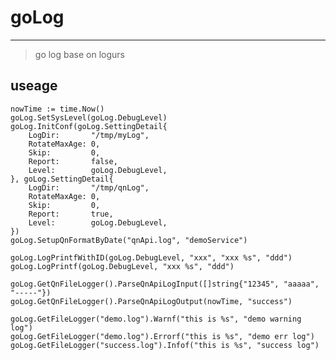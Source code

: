 # goLog
<hr/>

> go log base on logurs

## useage
    nowTime := time.Now()
    goLog.SetSysLevel(goLog.DebugLevel)
    goLog.InitConf(goLog.SettingDetail{
        LogDir:       "/tmp/myLog",
        RotateMaxAge: 0,
        Skip:         0,
        Report:       false,
        Level:        goLog.DebugLevel,
    }, goLog.SettingDetail{
        LogDir:       "/tmp/qnLog",
        RotateMaxAge: 0,
        Skip:         0,
        Report:       true,
        Level:        goLog.DebugLevel,
    })
    goLog.SetupQnFormatByDate("qnApi.log", "demoService")
    
    goLog.LogPrintfWithID(goLog.DebugLevel, "xxx", "xxx %s", "ddd")
    goLog.LogPrintf(goLog.DebugLevel, "xxx %s", "ddd")
    
    goLog.GetQnFileLogger().ParseQnApiLogInput([]string{"12345", "aaaaa", "-----"})
    goLog.GetQnFileLogger().ParseQnApiLogOutput(nowTime, "success")
    
    goLog.GetFileLogger("demo.log").Warnf("this is %s", "demo warning log")
    goLog.GetFileLogger("demo.log").Errorf("this is %s", "demo err log")
    goLog.GetFileLogger("success.log").Infof("this is %s", "success log")
